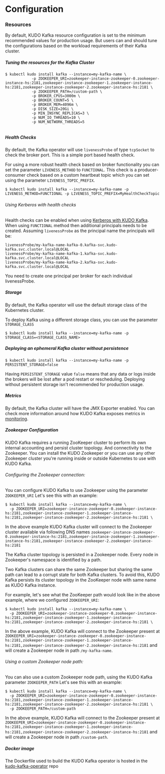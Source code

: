 # Configuration 

### Resources

By default, KUDO Kafka resource configuration is set to the minimum recommended values for production usage. 
But users can and should tune the configurations based on the workload requirements of their Kafka cluster.  

##### Tuning the resources for the Kafka Cluster

```
$ kubectl kudo install kafka --instance=my-kafka-name \
            -p ZOOKEEPER_URI=zookeeper-instance-zookeeper-0.zookeeper-instance-hs:2181,zookeeper-instance-zookeeper-1.zookeeper-instance-hs:2181,zookeeper-instance-zookeeper-2.zookeeper-instance-hs:2181 \
            -p ZOOKEEPER_PATH=/custom-path \
            -p BROKER_CPUS=3000m \
            -p BROKER_COUNT=5 \
            -p BROKER_MEM=4096m \
            -p DISK_SIZE=20Gi \
            -p MIN_INSYNC_REPLICAS=3 \
            -p NUM_IO_THREADS=10 \
            -p NUM_NETWORK_THREADS=5 
          
```

##### Health Checks

By default, the Kafka operator will use `livenessProbe` of type `tcpSocket` to check the broker port. This is a simple port based health check.

For using a more robust health check based on broker functionality you can set the parameter `LIVENESS_METHOD` to `FUNCTIONAL`. 
This check is a producer-consumer check based on a custom heartbeat topic which you can set using the parameter `LIVENESS_TOPIC_PREFIX`.

```
$ kubectl kudo install kafka --instance=my-kafka-name -p LIVENESS_METHOD=FUNCTIONAL -p LIVENESS_TOPIC_PREFIX=MyHealthCheckTopic
```
###### Using Kerberos with health checks

Health checks can be enabled when using [Kerberos with KUDO Kafka](security.md). 
When using `FUNCTIONAL` method then additional principals needs to be  created. Assuming `livenessProbe` as the principal name the principals will be: 
```
livenessProbe/my-kafka-name-kafka-0.kafka-svc.kudo-kafka.svc.cluster.local@LOCAL
livenessProbe/my-kafka-name-kafka-1.kafka-svc.kudo-kafka.svc.cluster.local@LOCAL
livenessProbe/my-kafka-name-kafka-2.kafka-svc.kudo-kafka.svc.cluster.local@LOCAL
```
You need to create one principal per broker for each individual livenessProbe.

##### Storage

By default, the Kafka operator will use the default storage class of the Kubernetes cluster. 

To deploy Kafka using a different storage class, you can use the parameter `STORAGE_CLASS`

```
$ kubectl kudo install kafka --instance=my-kafka-name -p STORAGE_CLASS=<STORAGE_CLASS_NAME>
```

##### Deploying an ephemeral Kafka cluster without persistence

```
$ kubectl kudo install kafka --instance=my-kafka-name -p PERSISTENT_STORAGE=false
```

Having `PERSISTENT_STORAGE` value `false` means that any data or logs inside the brokers will be lost after a pod restart or rescheduling.
Deploying without persistent storage isn't recommended for production usage. 

##### Metrics

By default, the Kafka cluster will have the JMX Exporter enabled. You can check more information around how KUDO Kafka exposes metrics in [monitoring](./monitoring.md).

##### Zookeeper Configuration

KUDO Kafka requires a running ZooKeeper cluster to perform its own internal accounting and persist cluster topology. And connectivity to the Zookeeper.
You can install the KUDO Zookeeper or you can use any other Zookeeper cluster you're running inside or outside Kubernetes to use with KUDO Kafka. 

###### Configuring the Zookeeper connection:

You can configure KUDO Kafka to use Zookeeper using the parameter `ZOOKEEPER_URI`
Let's see this with an example:
```
$ kubectl kudo install kafka --instance=my-kafka-name \
  -p ZOOKEEPER_URI=zookeeper-instance-zookeeper-0.zookeeper-instance-hs:2181,zookeeper-instance-zookeeper-1.zookeeper-instance-hs:2181,zookeeper-instance-zookeeper-2.zookeeper-instance-hs:2181 \
```
In the above example KUDO Kafka cluster will connect to the Zookeeper cluster available via following DNS names `zookeeper-instance-zookeeper-0.zookeeper-instance-hs:2181,zookeeper-instance-zookeeper-1.zookeeper-instance-hs:2181,zookeeper-instance-zookeeper-2.zookeeper-instance-hs:2181`

The Kafka cluster topology is persisted in a Zookeeper node. Every node in Zookeeper's namespace is identified by a path.   

Two Kafka clusters can share the same Zookeeper but sharing the same path can lead to a corrupt state for both Kafka clusters. 
To avoid this, KUDO Kafka persists its cluster topology in the ZooKeeper node with same name as KUDO Kafka instance.

For example, let's see what the ZooKeeper path would look like in the above example, where we configured `ZOOKEEPER_URI`:
```
$ kubectl kudo install kafka --instance=my-kafka-name \
  -p ZOOKEEPER_URI=zookeeper-instance-zookeeper-0.zookeeper-instance-hs:2181,zookeeper-instance-zookeeper-1.zookeeper-instance-hs:2181,zookeeper-instance-zookeeper-2.zookeeper-instance-hs:2181 \
```

In the above example, KUDO Kafka will connect to the Zookeeper present at `ZOOKEEPER_URI=zookeeper-instance-zookeeper-0.zookeeper-instance-hs:2181,zookeeper-instance-zookeeper-1.zookeeper-instance-hs:2181,zookeeper-instance-zookeeper-2.zookeeper-instance-hs:2181` and 
will create a Zookeeper node in path `/my-kafka-name`.  

###### Using a custom Zookeeper node path:

You can also use a custom Zookeeper node path, using the KUDO Kafka parameter `ZOOKEEPER_PATH`
Let's see this with an example:
```
$ kubectl kudo install kafka --instance=my-kafka-name \
  -p ZOOKEEPER_URI=zookeeper-instance-zookeeper-0.zookeeper-instance-hs:2181,zookeeper-instance-zookeeper-1.zookeeper-instance-hs:2181,zookeeper-instance-zookeeper-2.zookeeper-instance-hs:2181 \
  -p ZOOKEEPER_PATH=/custom-path
```
In the above example, KUDO Kafka will connect to the Zookeeper present at `ZOOKEEPER_URI=zookeeper-instance-zookeeper-0.zookeeper-instance-hs:2181,zookeeper-instance-zookeeper-1.zookeeper-instance-hs:2181,zookeeper-instance-zookeeper-2.zookeeper-instance-hs:2181` and 
will create a Zookeeper node in path `/custom-path`. 

##### Docker image

The Dockerfile used to build the KUDO Kafka operator is hosted in the [kudo-kafka-operator](https://github.com/mesosphere/kudo-kafka-operator/blob/master/images/kafka/Dockerfile) repo
